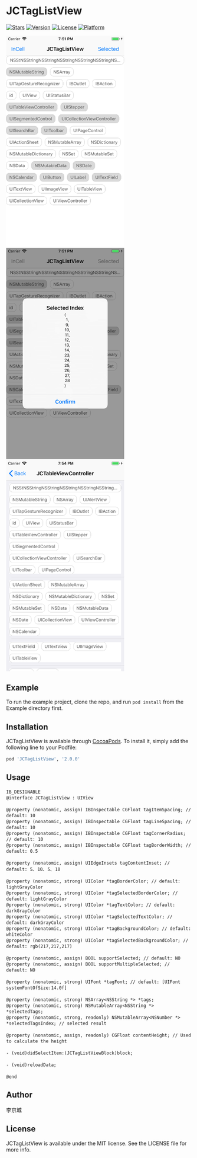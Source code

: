 # JCTagListView

[![Stars](https://img.shields.io/redmine/plugin/stars/redmine_xlsx_format_issue_exporter.svg)](https://cocoapods.org/pods/FMDBHelper)
[![Version](https://img.shields.io/cocoapods/v/JCTagListView.svg?style=flat)](https://cocoapods.org/pods/JCTagListView)
[![License](https://img.shields.io/cocoapods/l/JCTagListView.svg?style=flat)](https://cocoapods.org/pods/JCTagListView)
[![Platform](https://img.shields.io/cocoapods/p/JCTagListView.svg?style=flat)](https://cocoapods.org/pods/JCTagListView)

<img width="320" src="./ScreenShot1.png"> 
<img width="320" src="./ScreenShot2.png"> 
<img width="320" src="./ScreenShot3.png"> 

## Example

To run the example project, clone the repo, and run `pod install` from the Example directory first.

## Installation

JCTagListView is available through [CocoaPods](https://cocoapods.org). To install 
it, simply add the following line to your Podfile:

```ruby
pod 'JCTagListView', '2.0.0'
```

## Usage

```objc
IB_DESIGNABLE
@interface JCTagListView : UIView

@property (nonatomic, assign) IBInspectable CGFloat tagItemSpacing; // default: 10
@property (nonatomic, assign) IBInspectable CGFloat tagLineSpacing; // default: 10
@property (nonatomic, assign) IBInspectable CGFloat tagCornerRadius; // default: 10
@property (nonatomic, assign) IBInspectable CGFloat tagBorderWidth; // default: 0.5

@property (nonatomic, assign) UIEdgeInsets tagContentInset; // default: 5､ 10､ 5､ 10

@property (nonatomic, strong) UIColor *tagBorderColor; // default: lightGrayColor
@property (nonatomic, strong) UIColor *tagSelectedBorderColor; // default: lightGrayColor
@property (nonatomic, strong) UIColor *tagTextColor; // default: darkGrayColor
@property (nonatomic, strong) UIColor *tagSelectedTextColor; // default: darkGrayColor
@property (nonatomic, strong) UIColor *tagBackgroundColor; // default: whiteColor
@property (nonatomic, strong) UIColor *tagSelectedBackgroundColor; // default: rgb(217,217,217)

@property (nonatomic, assign) BOOL supportSelected; // default: NO
@property (nonatomic, assign) BOOL supportMultipleSelected; // default: NO

@property (nonatomic, strong) UIFont *tagFont; // default: [UIFont systemFontOfSize:14.0f]

@property (nonatomic, strong) NSArray<NSString *> *tags;
@property (nonatomic, strong) NSMutableArray<NSString *> *selectedTags;
@property (nonatomic, strong, readonly) NSMutableArray<NSNumber *> *selectedTagsIndex; // selected result

@property (nonatomic, assign, readonly) CGFloat contentHeight; // Used to calculate the height

- (void)didSelectItem:(JCTagListViewBlock)block;

- (void)reloadData;

@end
```

## Author

李京城

## License

JCTagListView is available under the MIT license. See the LICENSE file for more info.
